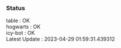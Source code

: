 ### Status


table : OK  
hogwarts : OK  
icy-bot : OK  
Latest Update : 2023-04-29 01:59:31.439312
